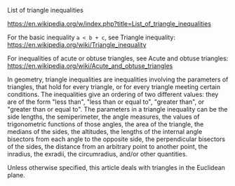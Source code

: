 List of triangle inequalities

https://en.wikipedia.org/w/index.php?title=List_of_triangle_inequalities

For the basic inequality `a < b + c`, see Triangle inequality:
https://en.wikipedia.org/wiki/Triangle_inequality

For inequalities of acute or obtuse triangles, see Acute and obtuse triangles:
https://en.wikipedia.org/wiki/Acute_and_obtuse_triangles




In geometry, triangle inequalities are inequalities involving the parameters of triangles, that hold for every triangle, or for every triangle meeting certain conditions. The inequalities give an ordering of two different values: they are of the form "less than", "less than or equal to", "greater than", or "greater than or equal to". The parameters in a triangle inequality can be the side lengths, the semiperimeter, the angle measures, the values of trigonometric functions of those angles, the area of the triangle, the medians of the sides, the altitudes, the lengths of the internal angle bisectors from each angle to the opposite side, the perpendicular bisectors of the sides, the distance from an arbitrary point to another point, the inradius, the exradii, the circumradius, and/or other quantities.

Unless otherwise specified, this article deals with triangles in the Euclidean plane.
